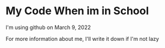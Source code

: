 # My Code When im in School
I'm using github on March 9, 2022

For more information about me, I'll write it down if I'm not lazy
